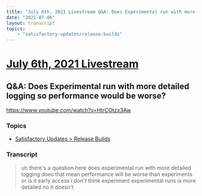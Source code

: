 ```yaml
---
title: "July 6th, 2021 Livestream Q&A: Does Experimental run with more detailed logging so performance would be worse?"
date: "2021-07-06"
layout: transcript
topics:
    - "satisfactory-updates/release-builds"
---
```

# [July 6th, 2021 Livestream](../2021-07-06.md)
## Q&A: Does Experimental run with more detailed logging so performance would be worse?
https://www.youtube.com/watch?v=HtrCOtzx3Aw

### Topics
* [Satisfactory Updates > Release Builds](../topics/satisfactory-updates/release-builds.md)

### Transcript

> uh there's a question here does experimental run with more detailed logging does that mean performance will be worse than experiments or is it early access i don't think experiment experimental runs is more detailed no it doesn't
